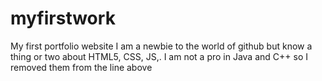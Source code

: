 # myfirstwork
My first portfolio website
I am a newbie to the world of github but know a thing or two about HTML5, CSS, JS,.
I am not a pro in Java and C++ so I removed them from the line above
